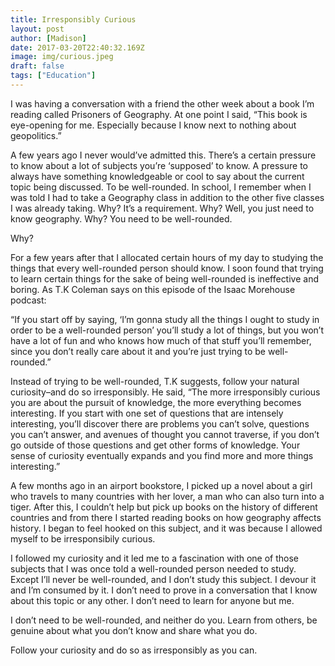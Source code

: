 ```yaml
---
title: Irresponsibly Curious
layout: post
author: [Madison]
date: 2017-03-20T22:40:32.169Z
image: img/curious.jpeg
draft: false
tags: ["Education"]
---
```


I was having a conversation with a friend the other week about a book I’m reading called Prisoners of Geography. At one point I said, “This book is eye-opening for me. Especially because I know next to nothing about geopolitics.”

A few years ago I never would’ve admitted this. There’s a certain pressure to know about a lot of subjects you’re ‘supposed’ to know. A pressure to always have something knowledgeable or cool to say about the current topic being discussed. To be well-rounded. In school, I remember when I was told I had to take a Geography class in addition to the other five classes I was already taking. Why?  It’s a requirement. Why? Well, you just need to know geography. Why? You need to be well-rounded.

Why?

For a few years after that I allocated certain hours of my day to studying the things that every well-rounded person should know. I soon found that trying to learn certain things for the sake of being well-rounded is ineffective and boring. As T.K Coleman says on this episode of the Isaac Morehouse podcast:

“If you start off by saying, ‘I’m gonna study all the things I ought to study in order to be a well-rounded person’ you’ll study a lot of things, but you won’t have a lot of fun and who knows how much of that stuff you’ll remember, since you don’t really care about it and you’re just trying to be well-rounded.”

Instead of trying to be well-rounded, T.K suggests, follow your natural curiosity–and do so irresponsibly. He said, “The more irresponsibly curious you are about the pursuit of knowledge, the more everything becomes interesting. If you start with one set of questions that are intensely interesting, you’ll discover there are problems you can’t solve, questions you can’t answer, and avenues of thought you cannot traverse, if you don’t go outside of those questions and get other forms of knowledge. Your sense of curiosity eventually expands and you find more and more things interesting.”

A few months ago in an airport bookstore, I picked up a novel about a girl who travels to many countries with her lover, a man who can also turn into a tiger. After this, I couldn’t help but pick up books on the history of different countries and from there I started reading books on how geography affects history. I began to feel hooked on this subject, and it was because I allowed myself to be irresponsibily curious.

I followed my curiosity and it led me to a fascination with one of those subjects that I was once told a well-rounded person needed to study. Except I’ll never be well-rounded, and I don’t study this subject. I devour it and I’m consumed by it. I don’t need to prove in a conversation that I know about this topic or any other. I don’t need to learn for anyone but me.

I don’t need to be well-rounded, and neither do you. Learn from others, be genuine about what you don’t know and share what you do.

Follow your curiosity and do so as irresponsibly as you can.